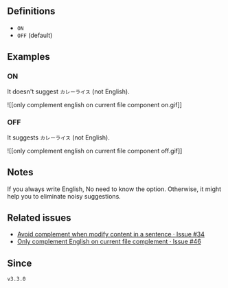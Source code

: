 ## Definitions

- `ON`
- `OFF` (default)

## Examples 

### ON

It doesn't suggest `カレーライス` (not English).

![[only complement english on current file component on.gif]]

### OFF

It suggests `カレーライス` (not English).

![[only complement english on current file component off.gif]]

## Notes

If you always write English, No need to know the option. Otherwise, it might help you to eliminate noisy suggestions.

## Related issues

- [Avoid complement when modify content in a sentence · Issue \#34](https://github.com/tadashi-aikawa/obsidian-various-complements-plugin/issues/34)
- [Only complement English on current file complement · Issue \#46](https://github.com/tadashi-aikawa/obsidian-various-complements-plugin/issues/46)

## Since

`v3.3.0`

